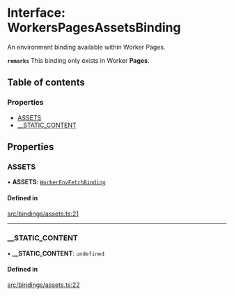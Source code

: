 # Interface: WorkersPagesAssetsBinding

An environment binding available within Worker Pages.

**`remarks`** This binding only exists in Worker __Pages__.

## Table of contents

### Properties

- [ASSETS](WorkersPagesAssetsBinding.md#assets)
- [\_\_STATIC\_CONTENT](WorkersPagesAssetsBinding.md#__static_content)

## Properties

### ASSETS

• **ASSETS**: [`WorkerEnvFetchBinding`](../modules.md#workerenvfetchbinding)

#### Defined in

[src/bindings/assets.ts:21](https://github.com/nirrius/keywork/blob/3dc0058/packages/app/src/bindings/assets.ts#L21)

___

### \_\_STATIC\_CONTENT

• **\_\_STATIC\_CONTENT**: `undefined`

#### Defined in

[src/bindings/assets.ts:22](https://github.com/nirrius/keywork/blob/3dc0058/packages/app/src/bindings/assets.ts#L22)
